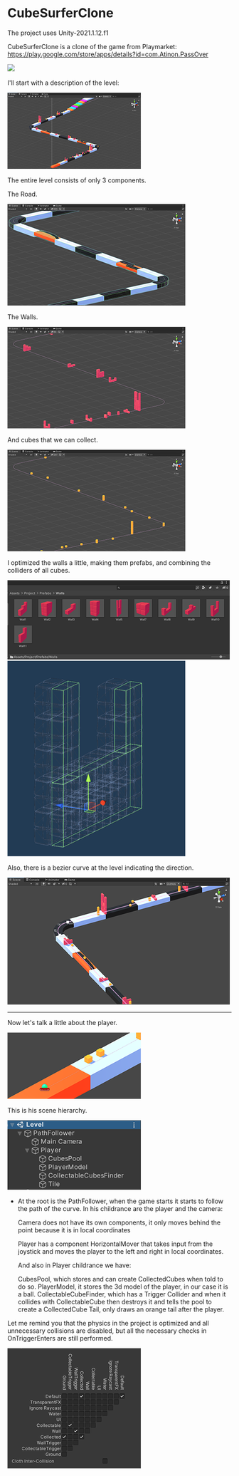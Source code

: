 # CubeSurferClone

The project uses Unity-2021.1.12.f1

CubeSurferClone is a clone of the game from Playmarket:
 https://play.google.com/store/apps/details?id=com.Atinon.PassOver

![](Images/Gif.gif)

I'll start with a description of the level:

![](Images/1.png)

The entire level consists of only 3 components.

The Road.

![](Images/2.png)

The Walls.

![](Images/3.png)

And cubes that we can collect.

![](Images/4.png)

I optimized the walls a little, making them prefabs, and combining the colliders of all cubes.

![](Images/5.png)
![](Images/6.png)

Also, there is a bezier curve at the level indicating the direction.

![](Images/7.png)

--------------------------------------------------------------------------------------------------------------------------------------

Now let's talk a little about the player.

![](Images/8.png)

Тhis is his scene hierarchy.

![](Images/9.png)

* At the root is the PathFollower, when the game starts it starts to follow the path of the curve.
	In his childrance are the player and the camera:

	Camera does not have its own components, it only moves behind the point because it is in local coordinates

	Player has a component HorizontalMover that takes input from the joystick and moves the player to the left 
	and right in local coordinates.

	And also in Player childrance we have:
	
	CubesPool, which stores and can create CollectedCubes when told to do so.
	PlayerModel, it stores the 3d model of the player, in our case it is a ball.
	CollectableCubeFinder, which has a Trigger Collider and when it collides with CollectableCube then destroys it and tells the pool to create a CollectedCube
	Tail, only draws an orange tail after the player.


Let me remind you that the physics in the project is optimized and all unnecessary collisions are disabled, but all the necessary checks in OnTriggerEnters are still performed.

![](Images/10.png)
